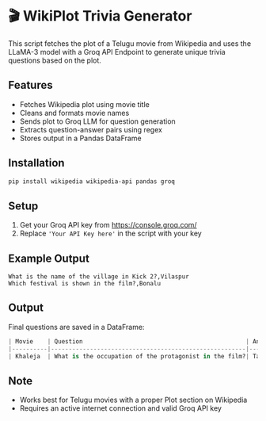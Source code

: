 # 🎬 WikiPlot Trivia Generator

This script fetches the plot of a Telugu movie from Wikipedia and uses the LLaMA-3 model with a Groq API Endpoint to generate unique trivia questions based on the plot.

## Features
- Fetches Wikipedia plot using movie title
- Cleans and formats movie names
- Sends plot to Groq LLM for question generation
- Extracts question-answer pairs using regex
- Stores output in a Pandas DataFrame

## Installation
```bash
pip install wikipedia wikipedia-api pandas groq
```

## Setup
1. Get your Groq API key from https://console.groq.com/
2. Replace `'Your API Key here'` in the script with your key

## Example Output
```
What is the name of the village in Kick 2?,Vilaspur
Which festival is shown in the film?,Bonalu
```

## Output
Final questions are saved in a DataFrame:
```python
| Movie    | Question                                              | Answer      |
|----------|-------------------------------------------------------|-------------|
| Khaleja  | What is the occupation of the protagonist in the film?| Taxi Driver |
```

## Note
- Works best for Telugu movies with a proper Plot section on Wikipedia
- Requires an active internet connection and valid Groq API key
